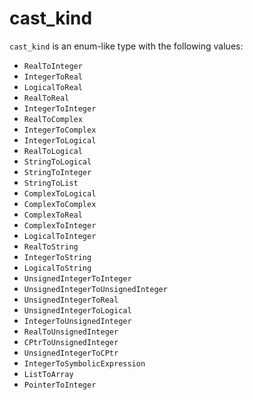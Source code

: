 <!-- This is an automatically generated file. Do not edit it manually. -->

# cast_kind

`cast_kind` is an enum-like type with the following values:


- `RealToInteger`
- `IntegerToReal`
- `LogicalToReal`
- `RealToReal`
- `IntegerToInteger`
- `RealToComplex`
- `IntegerToComplex`
- `IntegerToLogical`
- `RealToLogical`
- `StringToLogical`
- `StringToInteger`
- `StringToList`
- `ComplexToLogical`
- `ComplexToComplex`
- `ComplexToReal`
- `ComplexToInteger`
- `LogicalToInteger`
- `RealToString`
- `IntegerToString`
- `LogicalToString`
- `UnsignedIntegerToInteger`
- `UnsignedIntegerToUnsignedInteger`
- `UnsignedIntegerToReal`
- `UnsignedIntegerToLogical`
- `IntegerToUnsignedInteger`
- `RealToUnsignedInteger`
- `CPtrToUnsignedInteger`
- `UnsignedIntegerToCPtr`
- `IntegerToSymbolicExpression`
- `ListToArray`
- `PointerToInteger`